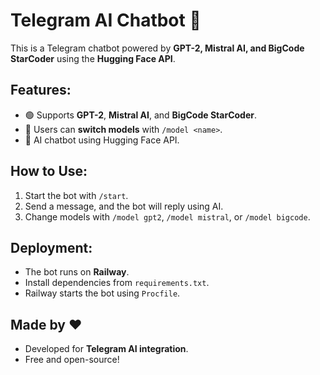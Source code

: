 # Telegram AI Chatbot 🚀

This is a Telegram chatbot powered by **GPT-2, Mistral AI, and BigCode StarCoder** using the **Hugging Face API**.

## Features:
- 🟢 Supports **GPT-2**, **Mistral AI**, and **BigCode StarCoder**.
- 🔄 Users can **switch models** with `/model <name>`.
- 💬 AI chatbot using Hugging Face API.

## How to Use:
1. Start the bot with `/start`.
2. Send a message, and the bot will reply using AI.
3. Change models with `/model gpt2`, `/model mistral`, or `/model bigcode`.

## Deployment:
- The bot runs on **Railway**.
- Install dependencies from `requirements.txt`.
- Railway starts the bot using `Procfile`.

## Made by ❤️
- Developed for **Telegram AI integration**.
- Free and open-source!
